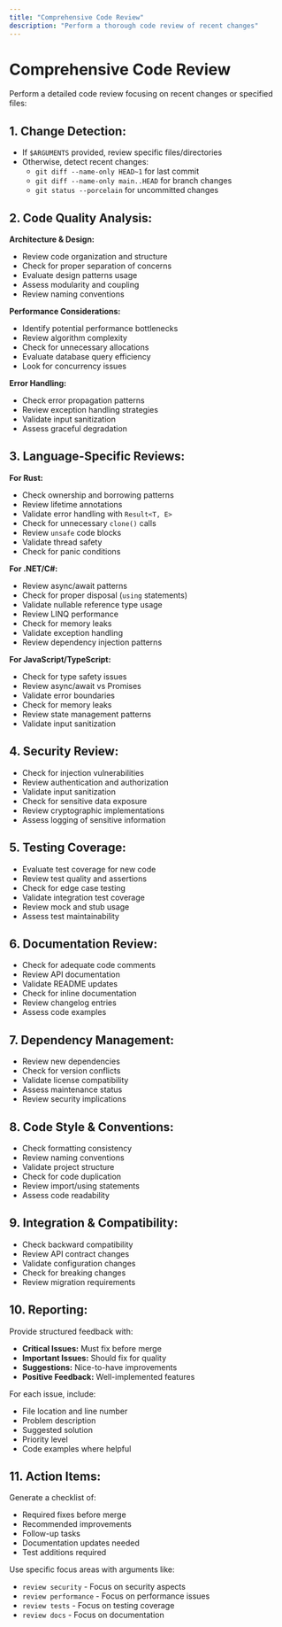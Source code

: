 ```yaml
---
title: "Comprehensive Code Review"
description: "Perform a thorough code review of recent changes"
---
```


# Comprehensive Code Review

Perform a detailed code review focusing on recent changes or specified files:

## 1. **Change Detection:**

- If `$ARGUMENTS` provided, review specific files/directories
- Otherwise, detect recent changes:
  - `git diff --name-only HEAD~1` for last commit
  - `git diff --name-only main..HEAD` for branch changes
  - `git status --porcelain` for uncommitted changes

## 2. **Code Quality Analysis:**

**Architecture & Design:**
- Review code organization and structure
- Check for proper separation of concerns
- Evaluate design patterns usage
- Assess modularity and coupling
- Review naming conventions

**Performance Considerations:**
- Identify potential performance bottlenecks
- Review algorithm complexity
- Check for unnecessary allocations
- Evaluate database query efficiency
- Look for concurrency issues

**Error Handling:**
- Check error propagation patterns
- Review exception handling strategies
- Validate input sanitization
- Assess graceful degradation

## 3. **Language-Specific Reviews:**

**For Rust:**
- Check ownership and borrowing patterns
- Review lifetime annotations
- Validate error handling with `Result<T, E>`
- Check for unnecessary `clone()` calls
- Review `unsafe` code blocks
- Validate thread safety
- Check for panic conditions

**For .NET/C#:**
- Review async/await patterns
- Check for proper disposal (`using` statements)
- Validate nullable reference type usage
- Review LINQ performance
- Check for memory leaks
- Validate exception handling
- Review dependency injection patterns

**For JavaScript/TypeScript:**
- Check for type safety issues
- Review async/await vs Promises
- Validate error boundaries
- Check for memory leaks
- Review state management patterns
- Validate input sanitization

## 4. **Security Review:**

- Check for injection vulnerabilities
- Review authentication and authorization
- Validate input sanitization
- Check for sensitive data exposure
- Review cryptographic implementations
- Assess logging of sensitive information

## 5. **Testing Coverage:**

- Evaluate test coverage for new code
- Review test quality and assertions
- Check for edge case testing
- Validate integration test coverage
- Review mock and stub usage
- Assess test maintainability

## 6. **Documentation Review:**

- Check for adequate code comments
- Review API documentation
- Validate README updates
- Check for inline documentation
- Review changelog entries
- Assess code examples

## 7. **Dependency Management:**

- Review new dependencies
- Check for version conflicts
- Validate license compatibility
- Assess maintenance status
- Review security implications

## 8. **Code Style & Conventions:**

- Check formatting consistency
- Review naming conventions
- Validate project structure
- Check for code duplication
- Review import/using statements
- Assess code readability

## 9. **Integration & Compatibility:**

- Check backward compatibility
- Review API contract changes
- Validate configuration changes
- Check for breaking changes
- Review migration requirements

## 10. **Reporting:**

Provide structured feedback with:
- **Critical Issues:** Must fix before merge
- **Important Issues:** Should fix for quality
- **Suggestions:** Nice-to-have improvements
- **Positive Feedback:** Well-implemented features

For each issue, include:
- File location and line number
- Problem description
- Suggested solution
- Priority level
- Code examples where helpful

## 11. **Action Items:**

Generate a checklist of:
- Required fixes before merge
- Recommended improvements
- Follow-up tasks
- Documentation updates needed
- Test additions required

Use specific focus areas with arguments like:
- `review security` - Focus on security aspects
- `review performance` - Focus on performance issues  
- `review tests` - Focus on testing coverage
- `review docs` - Focus on documentation
